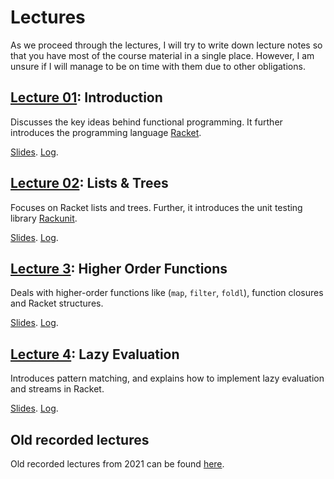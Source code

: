 # Lectures

As we proceed through the lectures, I will try to write down lecture notes so that you have most of
the course material in a single place. However, I am unsure if I will manage to be on time with them
due to other obligations.

## [Lecture 01](lecture01): Introduction
Discusses the key ideas behind functional programming. It further
introduces the programming language [Racket](https://racket-lang.org/).

[Slides](https://github.com/aicenter/FUP/blob/main/lectures/lecture01.pdf).
[Log](https://github.com/aicenter/FUP/blob/main/lectures/lecture01.rkt).


## [Lecture 02](lecture02): Lists & Trees
Focuses on Racket lists and trees. Further, it introduces the unit testing library
[Rackunit](https://docs.racket-lang.org/rackunit/index.html).

[Slides](https://github.com/aicenter/FUP/blob/main/lectures/lecture02.pdf).
[Log](https://github.com/aicenter/FUP/blob/main/lectures/lecture02.rkt).


## [Lecture 3](lecture03): Higher Order Functions
Deals with higher-order functions like (`map`, `filter`, `foldl`), function closures and Racket
structures.

[Slides](https://github.com/aicenter/FUP/blob/main/lectures/lecture03.pdf).
[Log](https://github.com/aicenter/FUP/blob/main/lectures/lecture03.rkt).


## [Lecture 4](lecture04): Lazy Evaluation
Introduces pattern matching, and explains how to implement lazy evaluation and streams in Racket.

[Slides](https://github.com/aicenter/FUP/blob/main/lectures/lecture04.pdf).
[Log](https://github.com/aicenter/FUP/blob/main/lectures/lecture04.rkt).

<!--
5. [Lecture 5](lecture05) briefly introduces syntactic macros, and shows how to implement
   interpreters (the latter is remains to be written).

6. [Lecture 6](lecture06) introduces lambda calculus.

For the interested read there is a [bonus lecture](lecture-bonus) on immutable datastructures.
-->

## Old recorded lectures

Old recorded lectures from 2021 can be found [here](https://cw.fel.cvut.cz/b202/courses/fup/lectures/start).


